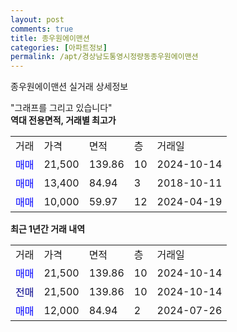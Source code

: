 ```yaml
---
layout: post
comments: true
title: 종우원에이맨션
categories: [아파트정보]
permalink: /apt/경상남도통영시정량동종우원에이맨션
---
```


종우원에이맨션 실거래 상세정보

<script type="text/javascript">
  google.charts.load('current', {'packages':['line', 'corechart']});
  google.charts.setOnLoadCallback(drawChart);

  function drawChart() {
    var data = new google.visualization.DataTable();
    data.addColumn('date', '거래일');
    data.addColumn('number', "매매");
    data.addColumn('number', "전세");
    data.addColumn('number', "전매");

    data.addRows([[new Date(Date.parse("2024-10-14")), 21500, null, null], [new Date(Date.parse("2024-10-14")), null, null, 21500], [new Date(Date.parse("2024-07-26")), 12000, null, null]]);

    var options = {
      hAxis: {
        format: 'yyyy/MM/dd'
      },    
      lineWidth: 0,
      pointsVisible: true,    
      title: '최근 1년간 유형별 실거래가 분포',
      legend: { position: 'bottom' }
    };

    var formatter = new google.visualization.NumberFormat({pattern:'###,###'} );
    formatter.format(data, 1);
    formatter.format(data, 2);
    
    setTimeout(function() {
        var chart = new google.visualization.LineChart(document.getElementById('columnchart_material'));
        chart.draw(data, (options));
        document.getElementById('loading').style.display = 'none';
    }, 200);
  }
</script>


<div id="loading" style="z-index:20; display: block; margin-left: 0px">"그래프를 그리고 있습니다"</div>
<div id="columnchart_material" style="width: 95%; margin-left: 0px; display: block"></div>
<!-- contents start -->
<b>역대 전용면적, 거래별 최고가</b>
<table class="sortable">
    <tr>
      <td>거래</td>
      <td>가격</td>
      <td>면적</td>
      <td>층</td>
      <td>거래일</td>
    </tr>
        <tr>
          <td><a style="color: blue">매매</a></td>
          <td>21,500</td>
          <td>139.86</td>
          <td>10</td>
          <td>2024-10-14</td>
        </tr>            <tr>
          <td><a style="color: blue">매매</a></td>
          <td>13,400</td>
          <td>84.94</td>
          <td>3</td>
          <td>2018-10-11</td>
        </tr>            <tr>
          <td><a style="color: blue">매매</a></td>
          <td>10,000</td>
          <td>59.97</td>
          <td>12</td>
          <td>2024-04-19</td>
        </tr>        
    
    
</table>

<b>최근 1년간 거래 내역</b>

<table class="sortable">
    <tr>
      <td>거래</td>
      <td>가격</td>
      <td>면적</td>
      <td>층</td>
      <td>거래일</td>
    </tr>
    <tr>
      <td><a style="color: blue">매매</a></td>
      <td>21,500</td>
      <td>139.86</td>
      <td>10</td>
      <td>2024-10-14</td>
    </tr>          <tr>
      <td><a style="color: darkblue">전매</a></td>
      <td>21,500</td>
      <td>139.86</td>
      <td>10</td>
      <td>2024-10-14</td>
    </tr>          <tr>
      <td><a style="color: blue">매매</a></td>
      <td>12,000</td>
      <td>84.94</td>
      <td>2</td>
      <td>2024-07-26</td>
    </tr>      </table>
<!-- contents end -->    

